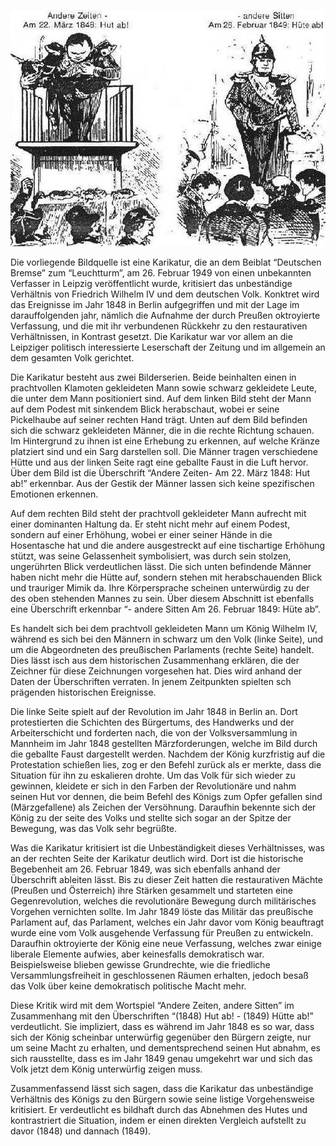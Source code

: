 ![additional material/Reichsbremse.jpg](../../../../docs/images/Reichsbremse.jpg)

Die vorliegende Bildquelle ist eine Karikatur, die an dem Beiblat “Deutschen Bremse” zum “Leuchtturm”, am 26. Februar  1949 von einen unbekannten Verfasser in Leipzig veröffentlicht wurde, kritisiert das unbeständige Verhältnis von Friedrich Wilhelm IV und dem deutschen Volk. Konktret wird  das Ereignisse im Jahr 1848 in Berlin aufgegriffen und mit der Lage im darauffolgenden jahr, nämlich die Aufnahme der durch Preußen oktroyierte Verfassung, und die mit ihr verbundenen Rückkehr zu den restaurativen Verhältnissen, in Kontrast gesetzt. Die Karikatur war vor allem an die Leipziger politisch interessierte Leserschaft der Zeitung und im allgemein an dem gesamten Volk gerichtet. 

Die Karikatur besteht aus zwei Bilderserien. Beide beinhalten einen in prachtvollen Klamoten gekleideten Mann sowie schwarz gekleidete Leute, die unter dem Mann positioniert sind. Auf dem linken Bild steht der Mann auf dem Podest mit sinkendem Blick herabschaut, wobei er seine Pickelhaube auf seiner rechten Hand trägt. Unten auf dem Bild befinden sich die schwarz gekleideten Männer,  die in die rechte Richtung schauen. Im Hintergrund zu ihnen ist eine Erhebung zu erkennen, auf welche Kränze platziert sind und ein Sarg darstellen soll. Die Männer tragen verschiedene Hütte und aus der linken Seite ragt eine geballte Faust in die Luft hervor. Über dem Bild ist die Überschrift “Andere Zeiten- Am 22. März 1848: Hut ab!” erkennbar. Aus der Gestik  der Männer lassen sich keine spezifischen Emotionen erkennen. 

Auf dem rechten Bild steht der prachtvoll gekleideter Mann aufrecht mit einer dominanten Haltung da.  Er steht nicht mehr auf einem Podest, sondern auf einer Erhöhung, wobei er einer seiner Hände in die Hosentasche hat und die andere ausgestreckt auf eine tischartige Erhöhung stützt, was seine Gelassenheit symbolisiert, was durch sein stolzen, ungerührten Blick verdeutlichen lässt. Die sich unten befindende Männer haben nicht mehr die Hütte auf, sondern stehen mit herabschauenden Blick und trauriger Mimik da. Ihre Körpersprache scheinen unterwürdig zu der des oben stehenden Mannes zu sein. Über diesem Abschnitt ist ebenfalls eine Überschrift erkennbar “- andere Sitten Am 26. Februar 1849: Hüte ab”.

Es handelt sich bei dem prachtvoll gekleideten Mann um König Wilhelm IV, während es sich bei den Männern in schwarz um den Volk (linke Seite), und um die Abgeordneten des preußischen Parlaments (rechte Seite) handelt. Dies lässt isch aus dem historischen Zusammenhang erklären, die der Zeichner für diese Zeichnungen vorgesehen hat. Dies wird anhand der Daten der Überschriften verraten. In jenem Zeitpunkten spielten sch prägenden historischen Ereignisse.

Die linke Seite spielt auf der Revolution im Jahr 1848  in Berlin an. Dort protestierten die Schichten des Bürgertums, des Handwerks und der Arbeiterschicht und forderten nach, die von der Volksversammlung in Mannheim im Jahr 1848 gestellten Märzforderungen, welche im Bild durch die geballte Faust dargestellt werden. Nachdem der König kurzfristig auf die Protestation schießen lies, zog er den Befehl zurück als er merkte, dass die Situation für ihn zu eskalieren drohte. Um das Volk für sich wieder zu gewinnen, kleidete er sich in den Farben der Revolutionäre und nahm seinen Hut vor dennen, die beim Befehl des Königs zum Opfer gefallen sind (Märzgefallene) als Zeichen der Versöhnung. Daraufhin bekennte sich der König zu der seite des Volks und stellte sich sogar an der Spitze der Bewegung, was das Volk sehr begrüßte. 

Was die Karikatur kritisiert ist die Unbeständigkeit dieses Verhältnisses, was an der rechten Seite der Karikatur deutlich wird. Dort ist die historische Begebenheit am 26. Februar 1849, was sich ebenfalls anhand der Überschrift ableiten lässt.  Bis zu dieser Zeit hatten die restaurativen Mächte (Preußen und Österreich) ihre Stärken gesammelt und starteten eine Gegenrevolution, welches die revolutionäre Bewegung durch militärisches Vorgehen vernichten sollte. Im Jahr 1849 löste das Militär das preußische Parlament auf, das Parlament, welches ein Jahr davor vom König beauftragt wurde eine vom Volk ausgehende Verfassung für Preußen zu entwickeln. Daraufhin oktroyierte der König eine neue Verfassung, welches zwar einige liberale Elemente aufwies, aber keinesfalls demokratisch war. Beispielsweise blieben gewisse Grundrechte, wie die friedliche Versammlungsfreiheit in geschlossenen Räumen erhalten, jedoch besaß das Volk über keine demokratisch politische Macht mehr.

Diese Kritik wird mit dem Wortspiel “Andere Zeiten, andere Sitten” im Zusammenhang mit den Überschriften “(1848) Hut ab! - (1849) Hütte ab!” verdeutlicht. Sie impliziert, dass es während im Jahr 1848 es so war, dass sich der König scheinbar unterwürfig gegenüber den Bürgern zeigte, nur um seine Macht zu erhalten, und dementsprechend seinen Hut abnahm, es sich rausstellte, dass es im Jahr 1849 genau umgekehrt war und sich das Volk jetzt dem König unterwürfig zeigen muss. 

Zusammenfassend lässt sich sagen, dass die Karikatur das unbeständige Verhältnis des Königs zu den Bürgern sowie seine listige Vorgehensweise kritisiert. Er verdeutlicht es bildhaft durch das Abnehmen des Hutes und kontrastriert die Situation, indem er einen direkten Vergleich aufstellt zu davor (1848) und dannach (1849). 


